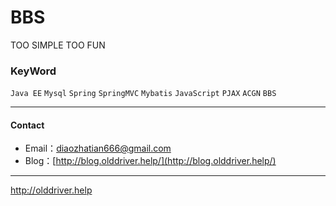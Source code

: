 ﻿# BBS
TOO SIMPLE TOO FUN


### KeyWord

`Java EE`  `Mysql`  `Spring` `SpringMVC`  `Mybatis`  `JavaScript` `PJAX`
`ACGN`  `BBS`

---------
#### Contact 

- Email：<diaozhatian666@gmail.com>
- Blog：[http://blog.olddriver.help/](http://blog.olddriver.help/)

--------- 
http://olddriver.help

